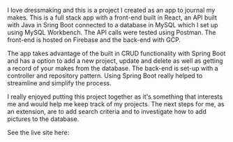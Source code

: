 I love dressmaking and this is a project I created as an app to journal my makes. This is a full stack app with a front-end built in React, an API built with Java in Sring Boot connected to a database in MySQL which I set up using MySQL Workbench. The API calls were tested using Postman. The front-end is hosted on Firebase and the back-end with GCP.

The app takes advantage of the built in CRUD functionality with Spring Boot and has a option to add a new project, update and delete as well as getting a record of your makes from the database.  The back-end is set-up with a controller and repository pattern.  Using Spring Boot really helped to streamline and simplify the process.

I really enjoyed putting this project together as it's something that interests me and would help me keep track of my projects. The next steps for me, as an extension, are to add search criteria and to investigate how to add pictures to the database. 

See the live site here: 